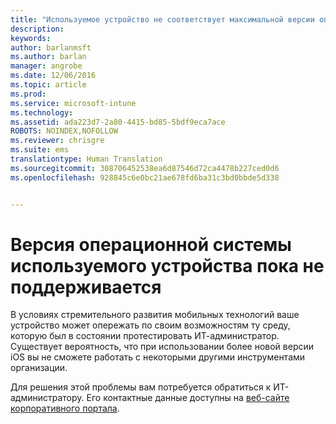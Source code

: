 ```yaml
---
title: "Используемое устройство не соответствует максимальной версии операционной системы | Microsoft Intune"
description: 
keywords: 
author: barlanmsft
ms.author: barlan
manager: angrobe
ms.date: 12/06/2016
ms.topic: article
ms.prod: 
ms.service: microsoft-intune
ms.technology: 
ms.assetid: ada223d7-2a80-4415-bd85-5bdf9eca7ace
ROBOTS: NOINDEX,NOFOLLOW
ms.reviewer: chrisgre
ms.suite: ems
translationtype: Human Translation
ms.sourcegitcommit: 308706452538ea6d87546d72ca4478b227ced0d6
ms.openlocfilehash: 928845c6e0bc21ae678fd6ba31c3bd0bbde5d338


---
```



# <a name="your-devices-operating-system-version-isnt-yet-supported"></a>Версия операционной системы используемого устройства пока не поддерживается

В условиях стремительного развития мобильных технологий ваше устройство может опережать по своим возможностям ту среду, которую был в состоянии протестировать ИТ-администратор. Существует вероятность, что при использовании более новой версии iOS вы не сможете работать с некоторыми другими инструментами организации.

Для решения этой проблемы вам потребуется обратиться к ИТ-администратору. Его контактные данные доступны на [веб-сайте корпоративного портала](http://portal.manage.microsoft.com).



<!--HONumber=Dec16_HO2-->


